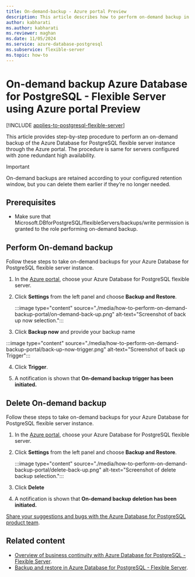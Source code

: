 ```yaml
---
title: On-demand-backup - Azure portal Preview
description: This article describes how to perform on-demand backup in Azure Database for PostgreSQL - Flexible Server through the Azure portal.
author: kabharati
ms.author: kabharati
ms.reviewer: maghan
ms.date: 11/05/2024
ms.service: azure-database-postgresql
ms.subservice: flexible-server
ms.topic: how-to
---
```


# On-demand backup Azure Database for PostgreSQL - Flexible Server using Azure portal Preview

[!INCLUDE [applies-to-postgresql-flexible-server](~/reusable-content/ce-skilling/azure/includes/postgresql/includes/applies-to-postgresql-flexible-server.md)]

This article provides step-by-step procedure to perform an on-demand backup of the Azure Database for PostgreSQL flexible server instance through the Azure portal. The procedure is same for servers configured with zone redundant high availability. 

> [!IMPORTANT]
> On-demand backups are retained according to your configured retention window, but you can delete them earlier if they’re no longer needed.

## Prerequisites

-   Make sure that Microsoft.DBforPostgreSQL/flexibleServers/backups/write permission is granted to the role performing on-demand backup. 


## Perform On-demand backup 

Follow these steps to take on-demand backups for your Azure Database for PostgreSQL flexible server instance.

1.  In the [Azure portal](https://portal.azure.com/), choose your Azure Database for PostgreSQL flexible server.

2.  Click **Settings** from the left panel and choose **Backup and Restore**.
   
     :::image type="content" source="./media/how-to-perform-on-demand-backup-portal/on-demand-back-up.png" alt-text="Screenshot of back up now selection.":::

3. Click **Backup now** and provide your backup name

:::image type="content" source="./media/how-to-perform-on-demand-backup-portal/back-up-now-trigger.png"  alt-text="Screenshot of back up Trigger":::

4.  Click **Trigger**.
   
      
5.  A notification is shown that **On-demand backup trigger has been initiated.**



## Delete On-demand backup 

Follow these steps to take on-demand backups for your Azure Database for PostgreSQL flexible server instance.

1.  In the [Azure portal](https://portal.azure.com/), choose your Azure Database for PostgreSQL flexible server.

2.  Click **Settings** from the left panel and choose **Backup and Restore**.
   
     :::image type="content" source="./media/how-to-perform-on-demand-backup-portal/delete-back-up.png" alt-text="Screenshot of delete backup selection.":::

3. Click **Delete** 

4.  A notification is shown that **On-demand backup deletion has been initiated.**

[Share your suggestions and bugs with the Azure Database for PostgreSQL product team](https://aka.ms/pgfeedback).

## Related content

- [Overview of business continuity with Azure Database for PostgreSQL - Flexible Server](concepts-business-continuity.md).
- [Backup and restore in Azure Database for PostgreSQL - Flexible Server](concepts-backup-restore.md).
